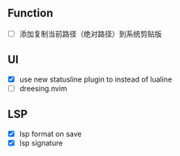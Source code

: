 ## Function

- [ ] 添加复制当前路径（绝对路径）到系统剪贴版

## UI

- [x] use new statusline plugin to instead of lualine
- [ ] dreesing.nvim

## LSP

- [x] lsp format on save
- [x] lsp signature
